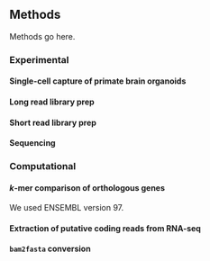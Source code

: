 ## Methods

Methods go here.

### Experimental

#### Single-cell capture of primate brain organoids

#### Long read library prep

#### Short read library prep

#### Sequencing


### Computational

#### $k$-mer comparison of orthologous genes

We used ENSEMBL version 97.

#### Extraction of putative coding reads from RNA-seq

#### `bam2fasta` conversion
